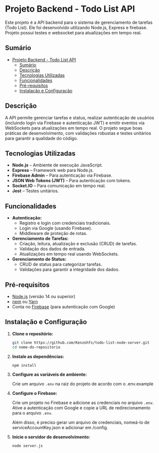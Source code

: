 # Projeto Backend - Todo List API

Este projeto é a API backend para o sistema de gerenciamento de tarefas (Todo List). Ele foi desenvolvido utilizando Node.js, Express e firebase. Projeto possui testes e websocket para atualizações em tempo real.

## Sumário

- [Projeto Backend - Todo List API](#projeto-backend---todo-list-api)
  - [Sumário](#sumário)
  - [Descrição](#descrição)
  - [Tecnologias Utilizadas](#tecnologias-utilizadas)
  - [Funcionalidades](#funcionalidades)
  - [Pré-requisitos](#pré-requisitos)
  - [Instalação e Configuração](#instalação-e-configuração)

## Descrição

A API permite gerenciar tarefas e status, realizar autenticação de usuários (incluindo login via Firebase e autenticação JWT) e emitir eventos via WebSockets para atualizações em tempo real. O projeto segue boas práticas de desenvolvimento, com validações robustas e testes unitários para garantir a qualidade do código.

## Tecnologias Utilizadas

- **Node.js** – Ambiente de execução JavaScript.
- **Express** – Framework web para Node.js.
- **Firebase Admin** – Para autenticação via Firebase.
- **JSON Web Tokens (JWT)** – Para autenticação com tokens.
- **Socket.IO** – Para comunicação em tempo real.
- **Jest** – Testes unitários.

## Funcionalidades

- **Autenticação:**
  - Registro e login com credenciais tradicionais.
  - Login via Google (usando Firebase).
  - Middleware de proteção de rotas.
- **Gerenciamento de Tarefas:**
  - Criação, leitura, atualização e exclusão (CRUD) de tarefas.
  - Validação dos dados de entrada.
  - Atualizações em tempo real usando WebSockets.
- **Gerenciamento de Status:**
  - CRUD de status para categorizar tarefas.
  - Validações para garantir a integridade dos dados.

## Pré-requisitos

- [Node.js](https://nodejs.org/) (versão 14 ou superior)
- [npm](https://www.npmjs.com/) ou [Yarn](https://yarnpkg.com/)
- Conta no [Firebase](https://firebase.google.com/) (para autenticação com Google)

## Instalação e Configuração

1. **Clone o repositório:**

   ```bash
   git clone https://github.com/Kenzohfs/todo-list-node-server.git
   cd nome-do-repositorio
   ```


2. **Instale as dependências:**
    ```bash
    npm install
    ```

3. **Configure as variáveis de ambiente:**

   Crie um arquivo `.env` na raiz do projeto de acordo com o .env.example

4. **Configure o Firebase:**

   Crie um projeto no Firebase e adicione as credenciais no arquivo `.env`. Ative a autenticação com Google e copie a URL de redirecionamento para o arquivo `.env`.

   Além disso, é preciso gerar um arquivo de credenciais, nomeá-lo de serviceAccountKey.json e adicionar em /config.


5. **Inicie o servidor de desenvolvimento:**

   ```bash
   node server.js
   ```
